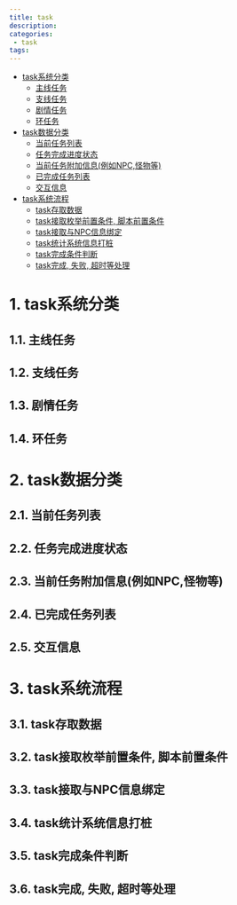 ```yaml
---
title: task
description:
categories:
 - task
tags:
---
```

<!-- TOC -->

- [task系统分类](#task系统分类)
    - [主线任务](#主线任务)
    - [支线任务](#支线任务)
    - [剧情任务](#剧情任务)
    - [环任务](#环任务)
- [task数据分类](#task数据分类)
    - [当前任务列表](#当前任务列表)
    - [任务完成进度状态](#任务完成进度状态)
    - [当前任务附加信息(例如NPC,怪物等)](#当前任务附加信息例如npc怪物等)
    - [已完成任务列表](#已完成任务列表)
    - [交互信息](#交互信息)
- [task系统流程](#task系统流程)
    - [task存取数据](#task存取数据)
    - [task接取枚举前置条件, 脚本前置条件](#task接取枚举前置条件-脚本前置条件)
    - [task接取与NPC信息绑定](#task接取与npc信息绑定)
    - [task统计系统信息打桩](#task统计系统信息打桩)
    - [task完成条件判断](#task完成条件判断)
    - [task完成, 失败, 超时等处理](#task完成-失败-超时等处理)

<!-- /TOC -->

# 1. task系统分类

## 1.1. 主线任务

## 1.2. 支线任务

## 1.3. 剧情任务

## 1.4. 环任务

# 2. task数据分类

## 2.1. 当前任务列表

## 2.2. 任务完成进度状态

## 2.3. 当前任务附加信息(例如NPC,怪物等)

## 2.4. 已完成任务列表

## 2.5. 交互信息

# 3. task系统流程

## 3.1. task存取数据

## 3.2. task接取枚举前置条件, 脚本前置条件

## 3.3. task接取与NPC信息绑定

## 3.4. task统计系统信息打桩

## 3.5. task完成条件判断

## 3.6. task完成, 失败, 超时等处理
